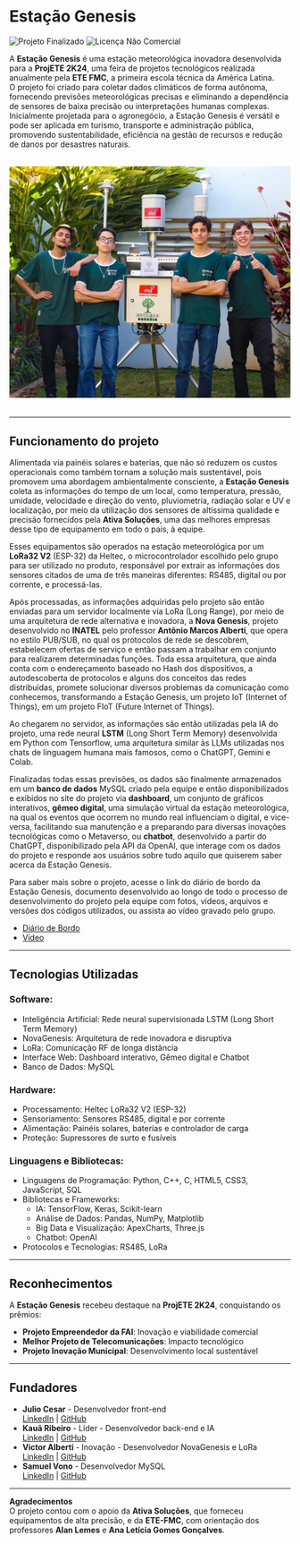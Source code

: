 # Estação Genesis
![Projeto Finalizado](https://img.shields.io/badge/Status-Finalizado-brightgreen)
![Licença Não Comercial](https://img.shields.io/badge/Licen%C3%A7a-N%C3%A3o--Comercial-red)

A **Estação Genesis** é uma estação meteorológica inovadora desenvolvida para a **ProjETE 2K24**, uma feira de projetos tecnológicos realizada anualmente pela **ETE FMC**, a primeira escola técnica da América Latina.  
O projeto foi criado para coletar dados climáticos de forma autônoma, fornecendo previsões meteorológicas precisas e eliminando a dependência de sensores de baixa precisão ou interpretações humanas complexas.  
Inicialmente projetada para o agronegócio, a Estação Genesis é versátil e pode ser aplicada em turismo, transporte e administração pública, promovendo sustentabilidade, eficiência na gestão de recursos e redução de danos por desastres naturais.

</br>
<div align="center">
  <img src="./FotoProjetoEquipe.png" alt="Foto do Grupo com o Projeto" width="600">
</div>
</br>

---

## Funcionamento do projeto

Alimentada via painéis solares e baterias, que não só reduzem os custos operacionais como também tornam a solução mais sustentável, pois promovem uma abordagem ambientalmente consciente, a **Estação Genesis** coleta as informações do tempo de um local, como temperatura, pressão, umidade, velocidade e direção do vento, pluviometria, radiação solar e UV e localização, por meio da utilização dos sensores de altíssima qualidade e precisão fornecidos pela **Ativa Soluções**, uma das melhores empresas desse tipo de equipamento em todo o país, à equipe.

Esses equipamentos são operados na estação meteorológica por um **LoRa32 V2** (ESP-32) da Heltec, o microcontrolador escolhido pelo grupo para ser utilizado no produto, responsável por extrair as informações dos sensores citados de uma de três maneiras diferentes: RS485, digital ou por corrente, e processá-las.

Após processadas, as informações adquiridas pelo projeto são então enviadas para um servidor localmente via LoRa (Long Range), por meio de uma arquitetura de rede alternativa e inovadora, a **Nova Genesis**, projeto desenvolvido no **INATEL** pelo professor **Antônio Marcos Alberti**, que opera no estilo PUB/SUB, no qual os protocolos de rede se descobrem, estabelecem ofertas de serviço e então passam a trabalhar em conjunto para realizarem determinadas funções. Toda essa arquitetura, que ainda conta com o endereçamento baseado no Hash dos dispositivos, a autodescoberta de protocolos e alguns dos conceitos das redes distribuídas, promete solucionar diversos problemas da comunicação como conhecemos, transformando a Estação Genesis, um projeto IoT (Internet of Things), em um projeto FIoT (Future Internet of Things).

Ao chegarem no servidor, as informações são então utilizadas pela IA do projeto, uma rede neural **LSTM** (Long Short Term Memory) desenvolvida em Python com Tensorflow, uma arquitetura similar às LLMs utilizadas nos chats de linguagem humana mais famosos, como o ChatGPT, Gemini e Colab.

Finalizadas todas essas previsões, os dados são finalmente armazenados em um **banco de dados** MySQL criado pela equipe e então disponibilizados e exibidos no site do projeto via **dashboard**, um conjunto de gráficos interativos, **gêmeo digital**, uma simulação virtual da estação meteorológica, na qual os eventos que ocorrem no mundo real influenciam o digital, e vice-versa, facilitando sua manutenção e a preparando para diversas inovações tecnológicas como o Metaverso, ou **chatbot**, desenvolvido a partir do ChatGPT, disponibilizado pela API da OpenAI, que interage com os dados do projeto e responde aos usuários sobre tudo aquilo que quiserem saber acerca da Estação Genesis.

Para saber mais sobre o projeto, acesse o link do diário de bordo da Estação Genesis, documento desenvolvido ao longo de todo o processo de desenvolvimento do projeto pela equipe com fotos, vídeos, arquivos e versões dos códigos utilizados, ou assista ao vídeo gravado pelo grupo.
- [Diário de Bordo](https://powerful-borogovia-5d3.notion.site/Di-rio-de-Bordo-b80a633d32ad4d6d85510eee0a9d1a12)
- [Vídeo](https://youtu.be/wb_kGaT5vpk?si=zksXfxjZhVxrBi8B)

---

## Tecnologias Utilizadas

### Software:
- Inteligência Artificial: Rede neural supervisionada LSTM (Long Short Term Memory)
- NovaGenesis: Arquitetura de rede inovadora e disruptiva
- LoRa: Comunicação RF de longa distância
- Interface Web: Dashboard interativo, Gêmeo digital e Chatbot
- Banco de Dados: MySQL 

### Hardware:
- Processamento: Heltec LoRa32 V2 (ESP-32)
- Sensoriamento: Sensores RS485, digital e por corrente
- Alimentação: Painéis solares, baterias e controlador de carga
- Proteção: Supressores de surto e fusíveis

### Linguagens e Bibliotecas:
- Linguagens de Programação: Python, C++, C, HTML5, CSS3, JavaScript, SQL
- Bibliotecas e Frameworks:
  - IA: TensorFlow, Keras, Scikit-learn
  - Análise de Dados: Pandas, NumPy, Matplotlib
  - Big Data e Visualização: ApexCharts, Three.js
  - Chatbot: OpenAI
- Protocolos e Tecnologias: RS485, LoRa

---

## Reconhecimentos

A **Estação Genesis** recebeu destaque na **ProjETE 2K24**, conquistando os prêmios:
- **Projeto Empreendedor da FAI**: Inovação e viabilidade comercial
- **Melhor Projeto de Telecomunicações**: Impacto tecnológico
- **Projeto Inovação Municipal**: Desenvolvimento local sustentável

---

## Fundadores

- **Julio Cesar** - Desenvolvedor front-end  
  [LinkedIn](https://www.linkedin.com/in/julio-cesar-magalhães-3a3542277/) | [GitHub](https://github.com/PkJulioETE)  
- **Kauã Ribeiro** - Líder - Desenvolvedor back-end e IA  
  [LinkedIn](https://www.linkedin.com/in/kaua-ribeiro17/) | [GitHub](https://github.com/Kauakim)  
- **Victor Alberti** - Inovação - Desenvolvedor NovaGenesis e LoRa  
  [LinkedIn](https://www.linkedin.com/in/victor-alexandre-de-jesus-alberti-328686288/) | [GitHub](https://github.com/Scalifax)  
- **Samuel Vono** - Desenvolvedor MySQL  
  [LinkedIn](https://www.linkedin.com/in/samuel-vono/) | [GitHub](https://github.com/Samelkk)  

---

**Agradecimentos**  
O projeto contou com o apoio da **Ativa Soluções**, que forneceu equipamentos de alta precisão, e da **ETE-FMC**, com orientação dos professores **Alan Lemes** e **Ana Letícia Gomes Gonçalves**.  
